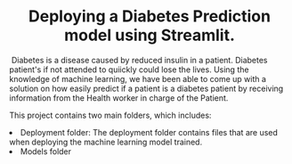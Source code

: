 <h1 align="center">Deploying a Diabetes Prediction model using Streamlit.</h1>
<img src=""
<p> 
    Diabetes is a disease caused by reduced insulin in a patient. Diabetes patient's if not attended to quiickly could 
    lose the lives. Using the knowledge of machine learning, we have been able to come up with a solution on how 
     easily predict if a patient is a diabetes patient by receiving information from the Health worker in charge of the 
    Patient.
</p>
<p>
    This project contains two main folders, which includes:
        <li>
            Deployment folder: The deployment folder contains files that are used when deploying the machine learning 
            model trained. 
        </li>
        <li>
            Models folder
        </li>
</p>